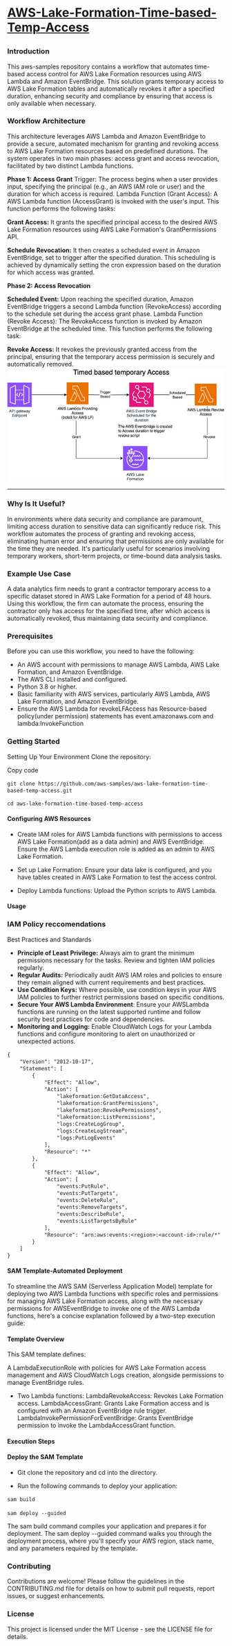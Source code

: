 <h1><p><u>AWS-Lake-Formation-Time-based-Temp-Access</u></p></h1>

### Introduction
This aws-samples repository contains a workflow that automates time-based access control for AWS Lake Formation resources using AWS Lambda and Amazon EventBridge. This solution grants temporary access to AWS Lake Formation tables and automatically revokes it after a specified duration, enhancing security and compliance by ensuring that access is only available when necessary.

### Workflow Architecture
This architecture leverages AWS Lambda and Amazon EventBridge to provide a secure, automated mechanism for granting and revoking access to AWS Lake Formation resources based on predefined durations. The system operates in two main phases: access grant and access revocation, facilitated by two distinct Lambda functions.

**Phase 1: Access Grant**
Trigger: The process begins when a user provides input, specifying the principal (e.g., an AWS IAM role or user) and the duration for which access is required.
Lambda Function (Grant Access): A AWS Lambda function (AccessGrant) is invoked with the user's input. This function performs the following tasks:

**Grant Access:** It grants the specified principal access to the desired AWS Lake Formation resources using AWS Lake Formation's GrantPermissions API.

**Schedule Revocation:** It then creates a scheduled event in Amazon EventBridge, set to trigger after the specified duration. This scheduling is achieved by dynamically setting the cron expression based on the duration for which access was granted.

**Phase 2: Access Revocation**

**Scheduled Event:** Upon reaching the specified duration, Amazon EventBridge triggers a second Lambda function (RevokeAccess) according to the schedule set during the access grant phase.
Lambda Function (Revoke Access): The RevokeAccess function is invoked by Amazon EventBridge at the scheduled time. This function performs the following task:

**Revoke Access:** It revokes the previously granted access from the principal, ensuring that the temporary access permission is securely and automatically removed.
![Architecture](https://github.com/aws-samples/aws-lake-formation-time-based-temp-access/blob/main/Architecture.jpg)
***

### Why Is It Useful?
In environments where data security and compliance are paramount, limiting access duration to sensitive data can significantly reduce risk. This workflow automates the process of granting and revoking access, eliminating human error and ensuring that permissions are only available for the time they are needed. It's particularly useful for scenarios involving temporary workers, short-term projects, or time-bound data analysis tasks.

### Example Use Case
A data analytics firm needs to grant a contractor temporary access to a specific dataset stored in AWS Lake Formation for a period of 48 hours. Using this workflow, the firm can automate the process, ensuring the contractor only has access for the specified time, after which access is automatically revoked, thus maintaining data security and compliance.

### Prerequisites
Before you can use this workflow, you need to have the following:

* An AWS account with permissions to manage AWS Lambda, AWS Lake Formation, and Amazon EventBridge.
* The AWS CLI installed and configured.
* Python 3.8 or higher.
* Basic familiarity with AWS services, particularly AWS Lambda, AWS Lake Formation, and Amazon EventBridge.
* Ensure the AWS Lambda for revokeLFAccess has Resource-based policy(under permission) statements has event.amazonaws.com and lambda:InvokeFunction

### Getting Started
Setting Up Your Environment
Clone the repository:

Copy code
```
git clone https://github.com/aws-samples/aws-lake-formation-time-based-temp-access.git
```
```
cd aws-lake-formation-time-based-temp-access
```


#### Configuring AWS Resources
* Create IAM roles for AWS Lambda functions with permissions to access AWS Lake Formation(add as a data admin) and AWS EventBridge. Ensure the AWS Lambda execution role is added as an admin to AWS Lake Formation.

* Set up Lake Formation: Ensure your data lake is configured, and you have tables created in AWS Lake Formation to test the access control.

* Deploy Lambda functions: Upload the Python scripts to AWS Lambda. 

#### Usage

### IAM Policy reccomendations
Best Practices and Standards
* **Principle of Least Privilege:** Always aim to grant the minimum permissions necessary for the tasks. Review and tighten IAM policies regularly.
* **Regular Audits:** Periodically audit AWS IAM roles and policies to ensure they remain aligned with current requirements and best practices.
* **Use Condition Keys:** Where possible, use condition keys in your AWS IAM policies to further restrict permissions based on specific conditions.
* **Secure Your AWS Lambda Environment**: Ensure your AWSLambda functions are running on the latest supported runtime and follow security best practices for code and dependencies.
* **Monitoring and Logging:** Enable CloudWatch Logs for your Lambda functions and configure monitoring to alert on unauthorized or unexpected actions.

```
{
    "Version": "2012-10-17",
    "Statement": [
        {
            "Effect": "Allow",
            "Action": [
                "lakeformation:GetDataAccess",
                "lakeformation:GrantPermissions",
                "lakeformation:RevokePermissions",
                "lakeformation:ListPermissions",
                "logs:CreateLogGroup",
                "logs:CreateLogStream",
                "logs:PutLogEvents"
            ],
            "Resource": "*"
        },
        {
            "Effect": "Allow",
            "Action": [
                "events:PutRule",
                "events:PutTargets",
                "events:DeleteRule",
                "events:RemoveTargets",
                "events:DescribeRule",
                "events:ListTargetsByRule"
            ],
            "Resource": "arn:aws:events:<region>:<account-id>:rule/*"
        }
    ]
}

```

#### SAM Template-Automated Deployment 

To streamline the AWS SAM (Serverless Application Model) template for deploying two AWS Lambda functions with specific roles and permissions for managing AWS Lake Formation access, along with the necessary permissions for AWSEventBridge to invoke one of the AWS Lambda functions, here's a concise explanation followed by a two-step execution guide:

#### Template Overview
This SAM template defines:

A LambdaExecutionRole with policies for AWS Lake Formation access management and AWS CloudWatch Logs creation, alongside permissions to manage EventBridge rules.

* Two Lambda functions:
LambdaRevokeAccess: Revokes Lake Formation access.
LambdaAccessGrant: Grants Lake Formation access and is configured with an Amazon EventBridge rule trigger.
LambdaInvokePermissionForEventBridge: Grants EventBridge permission to invoke the LambdaAccessGrant function.

#### Execution Steps

#### Deploy the SAM Template

* Git clone the repository and cd into the directory.

* Run the following commands to deploy your application:
```
sam build

sam deploy --guided
```
The sam build command compiles your application and prepares it for deployment. The sam deploy --guided command walks you through the deployment process, where you'll specify your AWS region, stack name, and any parameters required by the template.


### Contributing
Contributions are welcome! Please follow the guidelines in the CONTRIBUTING.md file for details on how to submit pull requests, report issues, or suggest enhancements.

### License
This project is licensed under the MIT License - see the LICENSE file for details.
